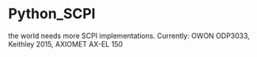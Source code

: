 # Python_SCPI
the world needs more SCPI implementations. Currently: OWON ODP3033, Keithley 2015, AXIOMET AX-EL 150
